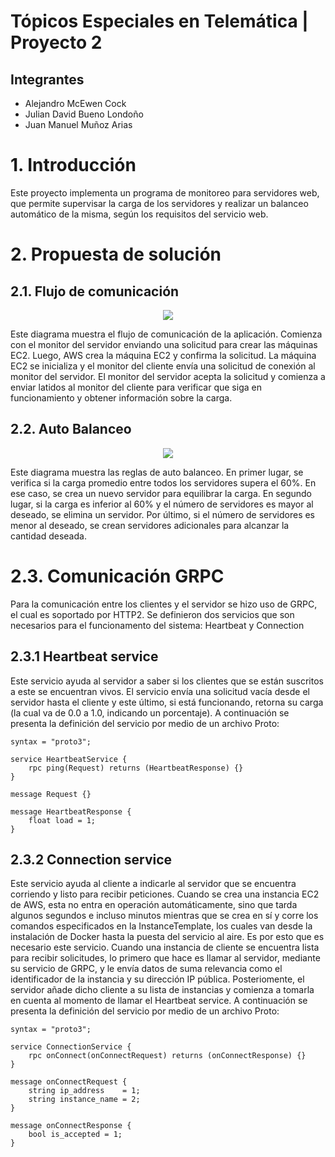 # Tópicos Especiales en Telemática | Proyecto 2

## Integrantes

* Alejandro McEwen Cock
* Julian David Bueno Londoño
* Juan Manuel Muñoz Arias

# 1. Introducción
Este proyecto implementa un programa de monitoreo para servidores web, que permite supervisar la carga de los servidores y realizar un balanceo automático de la misma, según los requisitos del servicio web.

# 2. Propuesta de solución
## 2.1. Flujo de comunicación
<p align="center">
    <img src="https://github.com/amchp/TET-proyecto-2/assets/28406146/fdba2315-f9ae-4933-abad-402e77836313">
</p>

Este diagrama muestra el flujo de comunicación de la aplicación. Comienza con el monitor del servidor enviando una solicitud para crear las máquinas EC2. Luego, AWS crea la máquina EC2 y confirma la solicitud. La máquina EC2 se inicializa y el monitor del cliente envía una solicitud de conexión al monitor del servidor. El monitor del servidor acepta la solicitud y comienza a enviar latidos al monitor del cliente para verificar que siga en funcionamiento y obtener información sobre la carga.

## 2.2. Auto Balanceo
<p align="center">
    <img src="https://github.com/amchp/TET-proyecto-2/assets/28406146/a8cc6e1a-cb02-4b18-8ff0-d2d73181e4e6">
</p>

Este diagrama muestra las reglas de auto balanceo. En primer lugar, se verifica si la carga promedio entre todos los servidores supera el 60%. En ese caso, se crea un nuevo servidor para equilibrar la carga. En segundo lugar, si la carga es inferior al 60% y el número de servidores es mayor al deseado, se elimina un servidor. Por último, si el número de servidores es menor al deseado, se crean servidores adicionales para alcanzar la cantidad deseada.

# 2.3. Comunicación GRPC

Para la comunicación entre los clientes y el servidor se hizo uso de GRPC, el cual es soportado por HTTP2. Se definieron dos servicios que son necesarios para el funcionamento del sistema: Heartbeat y Connection

## 2.3.1 Heartbeat service

Este servicio ayuda al servidor a saber si los clientes que se están suscritos a este se encuentran vivos. El servicio envía una solicitud vacía desde el servidor hasta el cliente y este último, si está funcionando, retorna su carga (la cual va de 0.0 a 1.0, indicando un porcentaje). A continuación se presenta la definición del servicio por medio de un archivo Proto:

```
syntax = "proto3";

service HeartbeatService {
    rpc ping(Request) returns (HeartbeatResponse) {}
}

message Request {}

message HeartbeatResponse {
    float load = 1;
}
```

## 2.3.2 Connection service

Este servicio ayuda al cliente a indicarle al servidor que se encuentra corriendo y listo para recibir peticiones. Cuando se crea una instancia EC2 de AWS, esta no entra en operación automáticamente, sino que tarda algunos segundos e incluso minutos mientras que se crea en sí y corre los comandos especificados en la InstanceTemplate, los cuales van desde la instalación de Docker hasta la puesta del servicio al aire. Es por esto que es necesario este servicio. Cuando una instancia de cliente se encuentra lista para recibir solicitudes, lo primero que hace es llamar al servidor, mediante su servicio de GRPC, y le envía datos de suma relevancia como el identificador de la instancia y su dirección IP pública. Posteriomente, el servidor añade dicho cliente a su lista de instancias y comienza a tomarla en cuenta al momento de llamar el Heartbeat service. A continuación se presenta la definición del servicio por medio de un archivo Proto:

```
syntax = "proto3";

service ConnectionService {
    rpc onConnect(onConnectRequest) returns (onConnectResponse) {}
}

message onConnectRequest {
    string ip_address    = 1;
    string instance_name = 2;
}

message onConnectResponse {
    bool is_accepted = 1;
}
```

